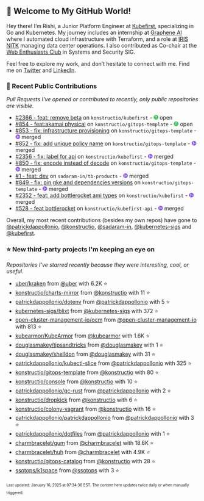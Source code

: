 <!-- DO NOT EDIT THIS FILE DIRECTLY! This file was automatically generated from the tool in this repo. -->

## 🌟 Welcome to My GitHub World!

Hey there! I’m Rishi, a Junior Platform Engineer at [Kubefirst](https://kubefirst.io/), specializing in Go and Kubernetes. My journey includes an internship at [Graphene AI](https://grapheneai.com/) where I automated cloud infrastructure with Terraform, and a role at [IRIS NITK](https://iris.nitk.ac.in/hrms/) managing data center operations. I also contributed as Co-chair at the [Web Enthusiasts Club](https://webclub.nitk.ac.in/) in Systems and Security SIG.

Feel free to explore my work, and don’t hesitate to connect with me. Find me on [Twitter](https://x.com/RishixMonk) and [LinkedIn](https://www.linkedin.com/in/mrrishi373/).
### 🚀 Recent Public Contributions

*Pull Requests I've opened or contributed to recently, only public repositories are visible.*


* [#2366 - feat: remove beta](https://github.com/konstructio/kubefirst/pull/2366) on `konstructio/kubefirst` - <img src="images/github-open.png" width="12px" height="12px"> open
* [#854 - feat:akamai physical](https://github.com/konstructio/gitops-template/pull/854) on `konstructio/gitops-template` - <img src="images/github-open.png" width="12px" height="12px"> open
* [#853 - fix: infrastructure provisioning](https://github.com/konstructio/gitops-template/pull/853) on `konstructio/gitops-template` - <img src="images/github-merged.png" width="12px" height="12px"> merged
* [#852 - fix: add unique policy name](https://github.com/konstructio/gitops-template/pull/852) on `konstructio/gitops-template` - <img src="images/github-merged.png" width="12px" height="12px"> merged
* [#2356 - fix: label for api](https://github.com/konstructio/kubefirst/pull/2356) on `konstructio/kubefirst` - <img src="images/github-merged.png" width="12px" height="12px"> merged
* [#850 - fix: encode instead of decode](https://github.com/konstructio/gitops-template/pull/850) on `konstructio/gitops-template` - <img src="images/github-merged.png" width="12px" height="12px"> merged
* [#1 - feat: dev](https://github.com/sadaram-in/tb-products/pull/1) on `sadaram-in/tb-products` - <img src="images/github-merged.png" width="12px" height="12px"> merged
* [#849 - fix: pin gke and dependencies versions](https://github.com/konstructio/gitops-template/pull/849) on `konstructio/gitops-template` - <img src="images/github-merged.png" width="12px" height="12px"> merged
* [#2352 - feat: add bottlerocket ami types](https://github.com/konstructio/kubefirst/pull/2352) on `konstructio/kubefirst` - <img src="images/github-merged.png" width="12px" height="12px"> merged
* [#528 - feat bottlerocket](https://github.com/konstructio/kubefirst-api/pull/528) on `konstructio/kubefirst-api` - <img src="images/github-merged.png" width="12px" height="12px"> merged

Overall, my most recent contributions (besides my own repos) have gone to 
[@patrickdappollonio](https://github.com/patrickdappollonio),
[@konstructio](https://github.com/konstructio),
[@sadaram-in](https://github.com/sadaram-in),
[@kubernetes-sigs](https://github.com/kubernetes-sigs)
and [@kubefirst](https://github.com/kubefirst).
### ⭐ New third-party projects I'm keeping an eye on

*Repositories I've starred recently because they were interesting, cool, or useful.*


* [uber/kraken](https://github.com/uber/kraken) from [@uber](https://github.com/uber) with 6.2K ⭐️
* [konstructio/charts-mirror](https://github.com/konstructio/charts-mirror) from [@konstructio](https://github.com/konstructio) with 11 ⭐️
* [patrickdappollonio/dotenv](https://github.com/patrickdappollonio/dotenv) from [@patrickdappollonio](https://github.com/patrickdappollonio) with 5 ⭐️
* [kubernetes-sigs/blixt](https://github.com/kubernetes-sigs/blixt) from [@kubernetes-sigs](https://github.com/kubernetes-sigs) with 372 ⭐️
* [open-cluster-management-io/ocm](https://github.com/open-cluster-management-io/ocm) from [@open-cluster-management-io](https://github.com/open-cluster-management-io) with 813 ⭐️
* [kubearmor/KubeArmor](https://github.com/kubearmor/KubeArmor) from [@kubearmor](https://github.com/kubearmor) with 1.6K ⭐️
* [douglasmakey/tipsandtricks](https://github.com/douglasmakey/tipsandtricks) from [@douglasmakey](https://github.com/douglasmakey) with 1 ⭐️
* [douglasmakey/shelldon](https://github.com/douglasmakey/shelldon) from [@douglasmakey](https://github.com/douglasmakey) with 31 ⭐️
* [patrickdappollonio/kubectl-slice](https://github.com/patrickdappollonio/kubectl-slice) from [@patrickdappollonio](https://github.com/patrickdappollonio) with 325 ⭐️
* [konstructio/gitops-template](https://github.com/konstructio/gitops-template) from [@konstructio](https://github.com/konstructio) with 80 ⭐️
* [konstructio/console](https://github.com/konstructio/console) from [@konstructio](https://github.com/konstructio) with 10 ⭐️
* [patrickdappollonio/gc-rust](https://github.com/patrickdappollonio/gc-rust) from [@patrickdappollonio](https://github.com/patrickdappollonio) with 2 ⭐️
* [konstructio/dropkick](https://github.com/konstructio/dropkick) from [@konstructio](https://github.com/konstructio) with 6 ⭐️
* [konstructio/colony-vagrant](https://github.com/konstructio/colony-vagrant) from [@konstructio](https://github.com/konstructio) with 16 ⭐️
* [patrickdappollonio/patrickdappollonio](https://github.com/patrickdappollonio/patrickdappollonio) from [@patrickdappollonio](https://github.com/patrickdappollonio) with 3 ⭐️
* [patrickdappollonio/dotfiles](https://github.com/patrickdappollonio/dotfiles) from [@patrickdappollonio](https://github.com/patrickdappollonio) with 1 ⭐️
* [charmbracelet/gum](https://github.com/charmbracelet/gum) from [@charmbracelet](https://github.com/charmbracelet) with 18.6K ⭐️
* [charmbracelet/huh](https://github.com/charmbracelet/huh) from [@charmbracelet](https://github.com/charmbracelet) with 4.9K ⭐️
* [konstructio/gitops-catalog](https://github.com/konstructio/gitops-catalog) from [@konstructio](https://github.com/konstructio) with 28 ⭐️
* [ssotops/k1space](https://github.com/ssotops/k1space) from [@ssotops](https://github.com/ssotops) with 3 ⭐️

<sup><sub>Last updated: January 16, 2025 at 07:34:36 EST. The content here updates twice daily or when manually triggered.</sup></sub>